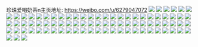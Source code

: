 珍珠爱喝奶茶n主页地址: https://weibo.com/u/6279047072 
![](https://wx4.sinaimg.cn/mw2000/006QWeYMly1h9ijtawwu4j323u35stuq.jpg) 
![](https://wx4.sinaimg.cn/mw2000/006QWeYMly1h9ijt6l7bcj31ek1vekjl.jpg) 
![](https://wx4.sinaimg.cn/mw2000/006QWeYMly1h9ijtc2a96j31o02804qp.jpg) 
![](https://wx4.sinaimg.cn/mw2000/006QWeYMly1h9ijtd2b1lj31o02807wh.jpg) 
![](https://wx4.sinaimg.cn/mw2000/006QWeYMly1h8kv8i0ovqj32c0340x6q.jpg) 
![](https://wx4.sinaimg.cn/mw2000/006QWeYMly1h8aq0yej56j30tu13u4f2.jpg) 
![](https://wx4.sinaimg.cn/mw2000/006QWeYMly1h8aq2k6zqcj30tu13uwo4.jpg) 
![](https://wx4.sinaimg.cn/mw2000/006QWeYMly1h8aq2erw1wj30tu13udo9.jpg) 
![](https://wx4.sinaimg.cn/mw2000/006QWeYMly1h8aq2no917j30tu13u13d.jpg) 
![](https://wx4.sinaimg.cn/mw2000/006QWeYMly1h8aq2oxpgfj30tu13ujyy.jpg) 
![](https://wx4.sinaimg.cn/mw2000/006QWeYMly1h8aq2p9q77j30tu13u12x.jpg) 
![](https://wx4.sinaimg.cn/mw2000/006QWeYMly1h8aq2pow0rj30tu13utge.jpg) 
![](https://wx4.sinaimg.cn/mw2000/006QWeYMly1h8aq2q0zcij30tu13ugs0.jpg) 
![](https://wx4.sinaimg.cn/mw2000/006QWeYMly1h8aq2qcgn8j30tu13uqc4.jpg) 
![](https://wx4.sinaimg.cn/mw2000/006QWeYMly1h84px8mfv1j32c03407wi.jpg) 
![](https://wx4.sinaimg.cn/mw2000/006QWeYMly1h7l3ovijn1j32c0340e82.jpg) 
![](https://wx4.sinaimg.cn/mw2000/006QWeYMly1h5zdzp4gbqj31sc2ds4qp.jpg) 
![](https://wx4.sinaimg.cn/mw2000/006QWeYMly1h5zdzpqqr4j31sc2ds4qp.jpg) 
![](https://wx4.sinaimg.cn/mw2000/006QWeYMly1h5zdzqhftlj32c03401ky.jpg) 
![](https://wx4.sinaimg.cn/mw2000/006QWeYMly1h5ze2ao5nsj32c03407wj.jpg) 
![](https://wx4.sinaimg.cn/mw2000/006QWeYMly1h5ze27dobsj31o0280tc6.jpg) 
![](https://wx4.sinaimg.cn/mw2000/006QWeYMly1h5qxrvx1ofj31sc2dse81.jpg) 
![](https://wx4.sinaimg.cn/mw2000/006QWeYMly1h5mazmlcsdj32c03401kz.jpg) 
![](https://wx4.sinaimg.cn/mw2000/006QWeYMly1h5mazykmwzj32c0340u0x.jpg) 
![](https://wx4.sinaimg.cn/mw2000/006QWeYMly1h5mazttc4mj32c0340kjm.jpg) 
![](https://wx4.sinaimg.cn/mw2000/006QWeYMly1h5mazuqyzdj31sc2dse81.jpg) 
![](https://wx4.sinaimg.cn/mw2000/006QWeYMly1h50c0b72u5j32c0340u0y.jpg) 
![](https://wx4.sinaimg.cn/mw2000/006QWeYMly1h50c0e7m3ij32c0340qv6.jpg) 
![](https://wx4.sinaimg.cn/mw2000/006QWeYMly1h50c0d0o48j32c03407wi.jpg) 
![](https://wx4.sinaimg.cn/mw2000/006QWeYMly1h50c0718gij32c034lu0x.jpg) 
![](https://wx4.sinaimg.cn/mw2000/006QWeYMly1h50c0fbu7rj32d23404qr.jpg) 
![](https://wx4.sinaimg.cn/mw2000/006QWeYMly1h50c0a4678j32c0340e82.jpg) 
![](https://wx4.sinaimg.cn/mw2000/006QWeYMly1h50c08vf17j32c0340hdu.jpg) 
![](https://wx4.sinaimg.cn/mw2000/006QWeYMly1h3yozknmt0j31s035su0y.jpg) 
![](https://wx4.sinaimg.cn/mw2000/006QWeYMly1h3lnvb3808j30u01aqdn1.jpg) 
![](https://wx4.sinaimg.cn/mw2000/006QWeYMly1h3lnvbcszvj30u00u07ct.jpg) 
![](https://wx4.sinaimg.cn/mw2000/006QWeYMly1h3lnvau7oij30u014044h.jpg) 
![](https://wx4.sinaimg.cn/mw2000/006QWeYMly1h3fx6wohlrj30u01hcdpz.jpg) 
![](https://wx4.sinaimg.cn/mw2000/006QWeYMly1h2wd2p47xkj325s2vp1ky.jpg) 
![](https://wx4.sinaimg.cn/mw2000/006QWeYMly1h2wd2t3mo7j32c0340b29.jpg) 
![](https://wx4.sinaimg.cn/mw2000/006QWeYMly1h2wd2xtqy8j32322pn4qq.jpg) 
![](https://wx4.sinaimg.cn/mw2000/006QWeYMly1h2barkzre9j31sc2dsb29.jpg) 
![](https://wx4.sinaimg.cn/mw2000/006QWeYMly1h2bas19i4ij31sc2dsb29.jpg) 
![](https://wx4.sinaimg.cn/mw2000/006QWeYMly1h113ctfzrpj31sc2ds7wh.jpg) 
![](https://wx4.sinaimg.cn/mw2000/006QWeYMly1h0s3q64sk2j31sc2ds4qp.jpg) 
![](https://wx4.sinaimg.cn/mw2000/006QWeYMly1h0s3qa9zcej31sc2dsb29.jpg) 
![](https://wx4.sinaimg.cn/mw2000/006QWeYMly1h0s3qgzgmzj31sc2dse81.jpg) 
![](https://wx4.sinaimg.cn/mw2000/006QWeYMly1h0s3qlcn7sj31sc2dsb29.jpg) 
![](https://wx4.sinaimg.cn/mw2000/006QWeYMly1h0pzoan0isj32c035nhdt.jpg) 
![](https://wx4.sinaimg.cn/mw2000/006QWeYMly1h0pzo4n9j4j31ob2z87wh.jpg) 
![](https://wx4.sinaimg.cn/mw2000/006QWeYMly1h0pzoe1yvkj31l62ug7rb.jpg) 
![](https://wx4.sinaimg.cn/mw2000/006QWeYMly1h0iqislmrxj32c0340hdw.jpg) 
![](https://wx4.sinaimg.cn/mw2000/006QWeYMly1h0iqipx7g3j31sc2ds7wh.jpg) 
![](https://wx4.sinaimg.cn/mw2000/006QWeYMly1h0iqiu6swwj32c0340qv5.jpg) 
![](https://wx4.sinaimg.cn/mw2000/006QWeYMly1h0iqiunnm1j30sw0meq6f.jpg) 
![](https://wx4.sinaimg.cn/mw2000/006QWeYMly1h0iqiwhpxaj32c0340kjm.jpg) 
![](https://wx4.sinaimg.cn/mw2000/006QWeYMly1h0iqixhxmyj30u01hc7fq.jpg) 
![](https://wx4.sinaimg.cn/mw2000/006QWeYMly1gzfn1x4rr4j32c0340b2a.jpg) 
![](https://wx4.sinaimg.cn/mw2000/006QWeYMly1gzfn21t5csj31o0280kdt.jpg) 
![](https://wx4.sinaimg.cn/mw2000/006QWeYMly1gzfn227nqyj31o0280qso.jpg) 
![](https://wx4.sinaimg.cn/mw2000/006QWeYMly1gyrc7vp50tj32c0340npe.jpg) 
![](https://wx4.sinaimg.cn/mw2000/006QWeYMly1gym9z18v35j32dc35su0y.jpg) 
![](https://wx4.sinaimg.cn/mw2000/006QWeYMly1gxt953iobzj30n01dsh0e.jpg) 
![](https://wx4.sinaimg.cn/mw2000/006QWeYMly1gxt957cs9gj30sg5m91kz.jpg) 
![](https://wx4.sinaimg.cn/mw2000/006QWeYMly1gxt95c8yjej30sga10qv7.jpg) 
![](https://wx4.sinaimg.cn/mw2000/006QWeYMly1gxt95ir53tj30sga9pkjo.jpg) 
![](https://wx4.sinaimg.cn/mw2000/006QWeYMly1gxt95outu6j30sg7yu4qr.jpg) 
![](https://wx4.sinaimg.cn/mw2000/006QWeYMly1gxt95pinz6j30k00zktds.jpg) 
![](https://wx4.sinaimg.cn/mw2000/006QWeYMly1gxt95zbz10j335s35s4qu.jpg) 
![](https://wx4.sinaimg.cn/mw2000/006QWeYMly1gxoslyoi6rj322o340u0y.jpg) 
![](https://wx4.sinaimg.cn/mw2000/006QWeYMly1gxbeqdd7cvj30u0140dpx.jpg) 
![](https://wx4.sinaimg.cn/mw2000/006QWeYMly1gxbeqenzkpj30u0140gvg.jpg) 
![](https://wx4.sinaimg.cn/mw2000/006QWeYMly1gs3t3wjyt5j30u00u0gqx.jpg) 
![](https://wx4.sinaimg.cn/mw2000/006QWeYMly1gs3t3xxm4yj30u00u0whk.jpg) 
![](https://wx4.sinaimg.cn/mw2000/006QWeYMly1gs3t3yskpoj30u00u079u.jpg) 
![](https://wx4.sinaimg.cn/mw2000/006QWeYMly1gs3t3ze387j30u0140wjr.jpg) 
![](https://wx4.sinaimg.cn/mw2000/006QWeYMly1gs3t3zyia2j30u0140n13.jpg) 
![](https://wx4.sinaimg.cn/mw2000/006QWeYMly1gs3t40s3fsj30u00u078z.jpg) 
![](https://wx4.sinaimg.cn/mw2000/006QWeYMly1gpov78jp7dj30u018g4g5.jpg) 
![](https://wx4.sinaimg.cn/mw2000/006QWeYMly1gpov4gg0znj30u00u0aj6.jpg) 
![](https://wx4.sinaimg.cn/mw2000/006QWeYMly1gpov759v1bj30u00u0jxe.jpg) 
![](https://wx4.sinaimg.cn/mw2000/006QWeYMly1gpov4gwo0qj30u0140gqe.jpg) 
![](https://wx4.sinaimg.cn/mw2000/006QWeYMly1gpov76aut2j30u0140n70.jpg) 
![](https://wx4.sinaimg.cn/mw2000/006QWeYMly1gpov7a77mej30u00u0jy9.jpg) 
